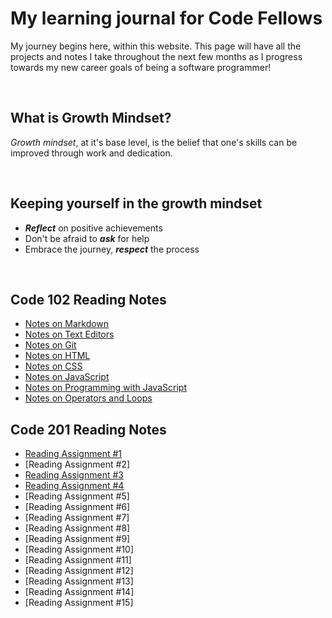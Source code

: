 # My learning journal for Code Fellows

My journey begins here, within this website. This page will have all the projects and notes I take throughout the next few months as I progress towards my new career goals of being a software programmer!

&nbsp;

## What is Growth Mindset?

*Growth mindset*, at it's base level, is the belief that one's skills can be improved through work and dedication.

&nbsp;

## Keeping yourself in the growth mindset

- ***Reflect*** on positive achievements
- Don't be afraid to ***ask*** for help
- Embrace the journey, ***respect*** the process  

&nbsp;

## Code 102 Reading Notes

- [Notes on Markdown](markdownnotes.md)
- [Notes on Text Editors](textnotes.md)
- [Notes on Git](gitnotes.md)
- [Notes on HTML](htmlnotes.md)
- [Notes on CSS](cssnotes.md)
- [Notes on JavaScript](javascriptnotes.md)
- [Notes on Programming with JavaScript](programwithjavanotes.md)
- [Notes on Operators and Loops](operatorsandloopsnotes.md)

## Code 201 Reading Notes

- [Reading Assignment #1](class-01.md)
- [Reading Assignment #2]
- [Reading Assignment #3](class-03.md)
- [Reading Assignment #4](class-04.md)
- [Reading Assignment #5]
- [Reading Assignment #6]
- [Reading Assignment #7]
- [Reading Assignment #8]
- [Reading Assignment #9]
- [Reading Assignment #10]
- [Reading Assignment #11]
- [Reading Assignment #12]
- [Reading Assignment #13]
- [Reading Assignment #14]
- [Reading Assignment #15]
